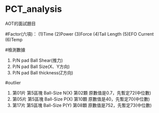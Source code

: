 # PCT_analysis
AOT的面試題目

#Factor(六項)：
(1)Time
(2)Power
(3)Force
(4)Tail Length
(5)EFO Current
(6)Temp

#檢測數據
1. P/N  pad Ball Shear(推力)
2. P/N  pad Ball Size(X、Y方向)
3. P/N  pad Ball thickness(Z方向)


#outlier
1. 第01片 第5區塊 Ball-Size N(X) 第02顆 原數值是0.7，先暫定72(中位數)
2. 第05片 第5區塊 Ball-Size P(X) 第10顆 原數值是40，先暫定70(中位數)
3. 第17片 第5區塊 Ball-Size P(Y) 第08顆 原數值是752，先暫定73(中位數)
